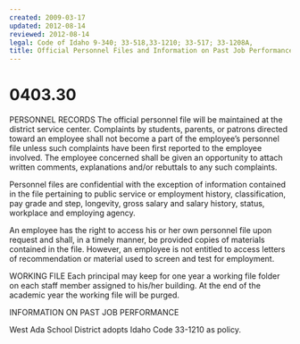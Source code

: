 ```yaml
---
created: 2009-03-17
updated: 2012-08-14
reviewed: 2012-08-14
legal: Code of Idaho 9-340; 33-518,33-1210; 33-517; 33-1208A,
title: Official Personnel Files and Information on Past Job Performance
---
```


# 0403.30 

PERSONNEL RECORDS
The official personnel file will be maintained at the district service center. Complaints by students, parents, or
patrons directed toward an employee shall not become a part of the employee’s personnel file unless such
complaints have been first reported to the employee involved. The employee concerned shall be given an
opportunity to attach written comments, explanations and/or rebuttals to any such complaints.

Personnel files are confidential with the exception of information contained in the file pertaining to public service or
employment history, classification, pay grade and step, longevity, gross salary and salary history, status, workplace
and employing agency.

An employee has the right to access his or her own personnel file upon request and shall, in a timely manner, be
provided copies of materials contained in the file. However, an employee is not entitled to access letters of
recommendation or material used to screen and test for employment.

WORKING FILE
Each principal may keep for one year a working file folder on each staff member assigned to his/her building. At the
end of the academic year the working file will be purged.

INFORMATION ON PAST JOB PERFORMANCE

West Ada School District adopts Idaho Code 33-1210 as policy.

